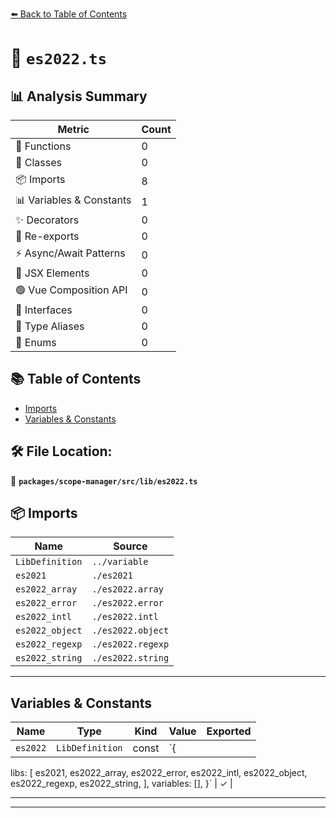[⬅️ Back to Table of Contents](../../../../index.md)

# 📄 `es2022.ts`

## 📊 Analysis Summary

| Metric | Count |
|--------|-------|
| 🔧 Functions | 0 |
| 🧱 Classes | 0 |
| 📦 Imports | 8 |
| 📊 Variables & Constants | 1 |
| ✨ Decorators | 0 |
| 🔄 Re-exports | 0 |
| ⚡ Async/Await Patterns | 0 |
| 💠 JSX Elements | 0 |
| 🟢 Vue Composition API | 0 |
| 📐 Interfaces | 0 |
| 📑 Type Aliases | 0 |
| 🎯 Enums | 0 |

## 📚 Table of Contents

- [Imports](#imports)
- [Variables & Constants](#variables-constants)

## 🛠️ File Location:
📂 **`packages/scope-manager/src/lib/es2022.ts`**

## 📦 Imports

| Name | Source |
|------|--------|
| `LibDefinition` | `../variable` |
| `es2021` | `./es2021` |
| `es2022_array` | `./es2022.array` |
| `es2022_error` | `./es2022.error` |
| `es2022_intl` | `./es2022.intl` |
| `es2022_object` | `./es2022.object` |
| `es2022_regexp` | `./es2022.regexp` |
| `es2022_string` | `./es2022.string` |


---

## Variables & Constants

| Name | Type | Kind | Value | Exported |
|------|------|------|-------|----------|
| `es2022` | `LibDefinition` | const | `{
  libs: [
    es2021,
    es2022_array,
    es2022_error,
    es2022_intl,
    es2022_object,
    es2022_regexp,
    es2022_string,
  ],
  variables: [],
}` | ✓ |


---


---